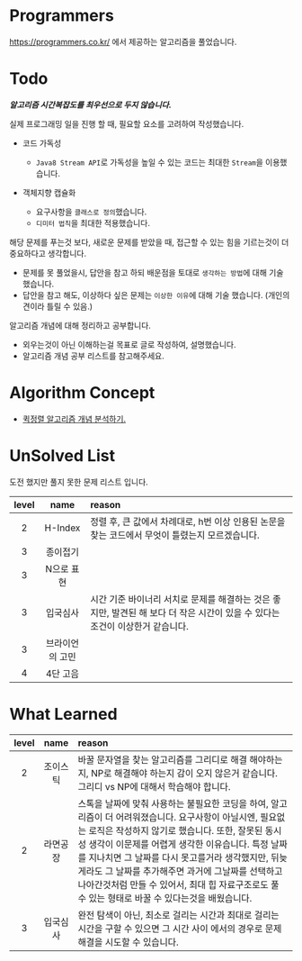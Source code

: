 # Programmers
https://programmers.co.kr/ 에서 제공하는 알고리즘을 풀었습니다.

# Todo
***알고리즘 시간복잡도를 최우선으로 두지 않습니다.***

실제 프로그래밍 일을 진행 할 때, 필요할 요소를 고려하여 작성했습니다.
- 코드 가독성
  - `Java8 Stream API`로 가독성을 높일 수 있는 코드는 최대한 `Stream`을 이용했습니다.
  
- 객체지향 캡슐화
  - 요구사항을 `클래스로 정의`했습니다.
  - `디미터 법칙`을 최대한 적용했습니다.
  
해당 문제를 푸는것 보다, 새로운 문제를 받았을 때, 접근할 수 있는 힘을 기르는것이 더 중요하다고 생각합니다.
- 문제를 못 풀었을시, 답안을 참고 하되 배운점을 토대로 `생각하는 방법`에 대해 기술 했습니다.
- 답안을 참고 해도, 이상하다 싶은 문제는 `이상한 이유`에 대해 기술 했습니다. (개인의견이라 틀릴 수 있음.)

알고리즘 개념에 대해 정리하고 공부합니다.
 - 외우는것이 아닌 이해하는걸 목표로 글로 작성하여, 설명했습니다.
 - 알고리즘 개념 공부 리스트를 참고해주세요.
 
# Algorithm Concept
- [퀵정렬 알고리즘 개념 분석하기.](https://mommoo.tistory.com/91)

# UnSolved List
도전 했지만 풀지 못한 문제 리스트 입니다.

| level |      name       | reason |
| :---: | :-------------: |:------|
|2 | H-Index| 정렬 후, 큰 값에서 차례대로, h번 이상 인용된 논문을 찾는 코드에서 무엇이 틀렸는지 모르겠습니다.
|  3   | 종이접기        |
|   3   |   N으로 표현    |
| 3  |  입국심사 | 시간 기준 바이너리 서치로 문제를 해결하는 것은 좋지만, 발견된 해 보다 더 작은 시간이 있을 수 있다는 조건이 이상한거 같습니다. 
|   3   | 브라이언의 고민 |
|   4   | 4단 고음    |


# What Learned
| level |      name       | reason |
| :---: | :-------------: |:-----|
|2|조이스틱|바꿀 문자열을 찾는 알고리즘를 그리디로 해결 해야하는지, NP로 해결해야 하는지 감이 오지 않은거 같습니다. 그리디 vs NP에 대해서 학습해야 합니다.|
|2|라면공장|스톡을 날짜에 맞춰 사용하는 불필요한 코딩을 하여, 알고리즘이 더 어려워졌습니다. 요구사항이 아닐시엔, 필요없는 로직은 작성하지 않기로 했습니다. 또한, 잘못된 동시성 생각이 이문제를 어렵게 생각한 이유습니다. 특정 날짜를 지나치면 그 날짜를 다시 못고를거라 생각했지만, 뒤늦게라도 그 날짜를 추가해주면 과거에 그날짜를 선택하고 나아간것처럼 만들 수 있어서, 최대 힙 자료구조로도 풀 수 있는 형태로 바꿀 수 있다는것을 배웠습니다.
|3|입국심사|완전 탐색이 아닌, 최소로 걸리는 시간과 최대로 걸리는 시간을 구할 수 있으면 그 시간 사이 에서의 경우로 문제해결을 시도할 수 있습니다.| 
